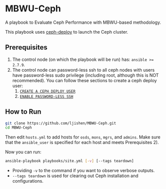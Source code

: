 # MBWU-Ceph

A playbook to Evaluate Ceph Performance with MBWU-based methodology.

This playbook uses [ceph-deploy](https://github.com/ceph/ceph-deploy) to launch the Ceph cluster. 


## Prerequisites

1. The control node (on which the playbook will be run) has: `ansible >= 2.7.9`.
2. The control node can password-less ssh to all ceph nodes with users have password-less sudo privilege (including root, although this is NOT recommended). 
   You can follow these sections to create a ceph deploy user:
      1. [`CREATE A CEPH DEPLOY USER`](https://docs.ceph.com/docs/master/start/quick-start-preflight/#create-a-ceph-deploy-user)
      2. [`ENABLE PASSWORD-LESS SSH`](https://docs.ceph.com/docs/master/start/quick-start-preflight/#enable-password-less-ssh)


## How to Run

```bash
git clone https://github.com/ljishen/MBWU-Ceph.git
cd MBWU-Ceph 
```

Then edit `hosts.yml` to add hosts for `osds`, `mons`, `mgrs`, and `admins`. Make sure that the `ansible_user` is specified for each host and meets Prerequisites 2). 

Now you can run:

```bash
ansible-playbook playbooks/site.yml [-v] [--tags teardown]
```
   - Providing `-v` to the command if you want to observe verbose outputs.
   - `--tags teardown` is used for clearing out Ceph installation and configurations.
